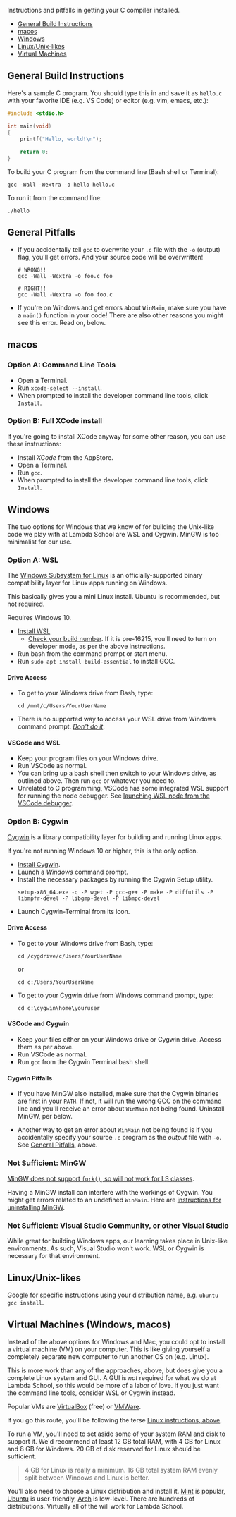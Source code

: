 Instructions and pitfalls in getting your C compiler installed.

* [General Build Instructions](#general-build-instructions)
* [macos](#macos)
* [Windows](#windows)
* [Linux/Unix-likes](#linux-unix-likes)
* [Virtual Machines](#virtual-machines-windows-macos)

## General Build Instructions

Here's a sample C program. You should type this in and save it as `hello.c` with your favorite IDE (e.g. VS Code) or editor (e.g. vim, emacs, etc.):

```c
#include <stdio.h>

int main(void)
{
    printf("Hello, world!\n");

    return 0;
}
```

To build your C program from the command line (Bash shell or Terminal):

```
gcc -Wall -Wextra -o hello hello.c
```

To run it from the command line:

```
./hello
```

## General Pitfalls

* If you accidentally tell `gcc` to overwrite your `.c` file with the `-o` (output) flag, you'll get errors. And your source code will be overwritten!

    ```
    # WRONG!!
    gcc -Wall -Wextra -o foo.c foo

    # RIGHT!!
    gcc -Wall -Wextra -o foo foo.c
    ```

* If you're on Windows and get errors about `WinMain`, make sure you have a `main()` function in your code! There are also other reasons you might see this error. Read on, below.

## macos

### Option A: Command Line Tools

* Open a Terminal.
* Run `xcode-select --install`.
* When prompted to install the developer command line tools, click `Install`.

### Option B: Full XCode install

If you're going to install XCode anyway for some other reason, you can use these instructions:

* Install _XCode_ from the AppStore.
* Open a Terminal.
* Run `gcc`.
* When prompted to install the developer command line tools, click `Install`.

## Windows

The two options for Windows that we know of for building the Unix-like code we play with at Lambda School are WSL and Cygwin. MinGW is too minimalist for our use.

### Option A: WSL

The [Windows Subsystem for Linux](https://docs.microsoft.com/en-us/windows/wsl/about) is an officially-supported binary compatibility layer for Linux apps running on Windows.

This basically gives you a mini Linux install. Ubuntu is recommended, but not required.

Requires Windows 10.

* [Install WSL](https://docs.microsoft.com/en-us/windows/wsl/install-win10)
  * [Check your build number](https://docs.microsoft.com/en-us/windows/wsl/troubleshooting#check-your-build-number). If it is pre-16215, you'll need to turn on developer mode, as per the above instructions.
* Run bash from the command prompt or start menu.
* Run `sudo apt install build-essential` to install GCC.

#### Drive Access

* To get to your Windows drive from Bash, type:
  ```
  cd /mnt/c/Users/YourUserName
  ```
* There is no supported way to access your WSL drive from Windows command prompt. _[Don't do it](https://blogs.msdn.microsoft.com/commandline/2016/11/17/do-not-change-linux-files-using-windows-apps-and-tools/)_.

#### VSCode and WSL

* Keep your program files on your Windows drive.
* Run VSCode as normal.
* You can bring up a bash shell then switch to your Windows drive, as outlined above. Then run `gcc` or whatever you need to.
* Unrelated to C programming, VSCode has some integrated WSL support for running the node debugger. See [launching WSL node from the VSCode debugger](https://code.visualstudio.com/updates/v1_17#_first-steps-towards-wsl-support).

### Option B: Cygwin

[Cygwin](https://cygwin.com/) is a library compatibility layer for building and running Linux apps.

If you're not running Windows 10 or higher, this is the only option.

* [Install Cygwin](https://cygwin.com/install.html).
* Launch a _Windows_ command prompt.
* Install the necessary packages by running the Cygwin Setup utility.
  ```
  setup-x86_64.exe -q -P wget -P gcc-g++ -P make -P diffutils -P libmpfr-devel -P libgmp-devel -P libmpc-devel
  ```
* Launch Cygwin-Terminal from its icon.

#### Drive Access

* To get to your Windows drive from Bash, type:
  ```
  cd /cygdrive/c/Users/YourUserName
  ```
  or 
  ```
  cd c:/Users/YourUserName
  ```

* To get to your Cygwin drive from Windows command prompt, type:
  ```
  cd c:\cygwin\home\youruser
  ```

#### VSCode and Cygwin

* Keep your files either on your Windows drive or Cygwin drive. Access them as per above.
* Run VSCode as normal.
* Run `gcc` from the Cygwin Terminal bash shell.

#### Cygwin Pitfalls

* If you have MinGW also installed, make sure that the Cygwin binaries are first in your `PATH`. If not, it will run the wrong GCC on the command line and you'll receive an error about `WinMain` not being found. Uninstall MinGW, per below.

* Another way to get an error about `WinMain` not being found is if you accidentally specify your source `.c` program as the _output_ file with `-o`. See [General Pitfalls](#general-pitfalls), above.

### Not Sufficient: MinGW

[MinGW does not support `fork()`, so will not work for LS classes](http://www.mingw.org/node/21).

Having a MinGW install can interfere with the workings of Cygwin. You might get errors related to an undefined `WinMain`. Here are [instructions for uninstalling MinGW](https://stackoverflow.com/questions/15741692/how-to-uninstall-mingw-and-make-cygwin-make-as-deafult-make-program-with-gcc-3).

### Not Sufficient: Visual Studio Community, or other Visual Studio

While great for building Windows apps, our learning takes place in Unix-like environments. As such, Visual Studio won't work. WSL or Cygwin is necessary for that environment.

## Linux/Unix-likes

Google for specific instructions using your distribution name, e.g. `ubuntu gcc install`.

## Virtual Machines (Windows, macos)

Instead of the above options for Windows and Mac, you could opt to install a virtual machine (VM) on your computer.  This is like giving yourself a completely separate new computer to run another OS on (e.g. Linux).

This is more work than any of the approaches, above, but does give you a complete Linux system and GUI. A GUI is _not_ required for what we do at Lambda School, so this would be more of a labor of love. If you just want the command line tools, consider WSL or Cygwin instead.

Popular VMs are [VirtualBox](https://www.virtualbox.org/) (free) or [VMWare](https://www.vmware.com/).

If you go this route, you'll be following the terse [Linux instructions, above](#linux-unix-likes).

To run a VM, you'll need to set aside some of your system RAM and disk to support it. We'd recommend at least 12 GB total RAM, with 4 GB for Linux and 8 GB for Windows. 20 GB of disk reserved for Linux should be sufficient.

> 4 GB for Linux is really a minimum. 16 GB total system RAM evenly split between Windows and Linux is better.

You'll also need to choose a Linux distribution and install it. [Mint](https://linuxmint.com/) is popular, [Ubuntu](https://www.ubuntu.com/) is user-friendly, [Arch](https://www.archlinux.org/) is low-level. There are hundreds of distributions. Virtually all of the will work for Lambda School.
